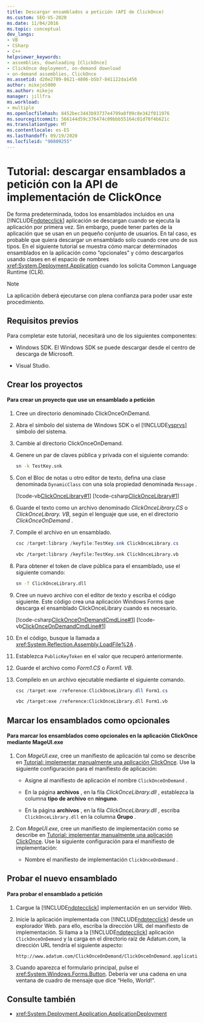 ```yaml
---
title: Descargar ensamblados a petición (API de ClickOnce)
ms.custom: SEO-VS-2020
ms.date: 11/04/2016
ms.topic: conceptual
dev_langs:
- VB
- CSharp
- C++
helpviewer_keywords:
- assemblies, downloading [ClickOnce]
- ClickOnce deployment, on-demand download
- on-demand assemblies, ClickOnce
ms.assetid: d20e2789-8621-4806-b5b7-841122da1456
author: mikejo5000
ms.author: mikejo
manager: jillfra
ms.workload:
- multiple
ms.openlocfilehash: 8452bec3443b93737e4799a8f09c8e342f011976
ms.sourcegitcommit: 566144d59c376474c09bbb55164c01d70f4b621c
ms.translationtype: MT
ms.contentlocale: es-ES
ms.lasthandoff: 09/19/2020
ms.locfileid: "90809255"
---
```

# <a name="walkthrough-download-assemblies-on-demand-with-the-clickonce-deployment-api"></a>Tutorial: descargar ensamblados a petición con la API de implementación de ClickOnce
De forma predeterminada, todos los ensamblados incluidos en una [!INCLUDE[ndptecclick](../deployment/includes/ndptecclick_md.md)] aplicación se descargan cuando se ejecuta la aplicación por primera vez. Sin embargo, puede tener partes de la aplicación que se usan en un pequeño conjunto de usuarios. En tal caso, es probable que quiera descargar un ensamblado solo cuando cree uno de sus tipos. En el siguiente tutorial se muestra cómo marcar determinados ensamblados en la aplicación como “opcionales” y cómo descargarlos usando clases en el espacio de nombres <xref:System.Deployment.Application> cuando los solicita Common Language Runtime (CLR).

> [!NOTE]
> La aplicación deberá ejecutarse con plena confianza para poder usar este procedimiento.

## <a name="prerequisites"></a>Requisitos previos
 Para completar este tutorial, necesitará uno de los siguientes componentes:

- Windows SDK. El Windows SDK se puede descargar desde el centro de descarga de Microsoft.

- Visual Studio.

## <a name="create-the-projects"></a>Crear los proyectos

#### <a name="to-create-a-project-that-uses-an-on-demand-assembly"></a>Para crear un proyecto que use un ensamblado a petición

1. Cree un directorio denominado ClickOnceOnDemand.

2. Abra el símbolo del sistema de Windows SDK o el [!INCLUDE[vsprvs](../code-quality/includes/vsprvs_md.md)] símbolo del sistema.

3. Cambie al directorio ClickOnceOnDemand.

4. Genere un par de claves pública y privada con el siguiente comando:

   ```cmd
   sn -k TestKey.snk
   ```

5. Con el Bloc de notas u otro editor de texto, defina una clase denominada `DynamicClass` con una sola propiedad denominada `Message` .

    [!code-vb[ClickOnceLibrary#1](../deployment/codesnippet/VisualBasic/walkthrough-downloading-assemblies-on-demand-with-the-clickonce-deployment-api_1.vb)]
    [!code-csharp[ClickOnceLibrary#1](../deployment/codesnippet/CSharp/walkthrough-downloading-assemblies-on-demand-with-the-clickonce-deployment-api_1.cs)]

6. Guarde el texto como un archivo denominado *ClickOnceLibrary.CS* o *ClickOnceLibrary. VB*, según el lenguaje que use, en el directorio *ClickOnceOnDemand* .

7. Compile el archivo en un ensamblado.

   ```csharp
   csc /target:library /keyfile:TestKey.snk ClickOnceLibrary.cs
   ```

   ```vb
   vbc /target:library /keyfile:TestKey.snk ClickOnceLibrary.vb
   ```

8. Para obtener el token de clave pública para el ensamblado, use el siguiente comando:

   ```cmd
   sn -T ClickOnceLibrary.dll
   ```

9. Cree un nuevo archivo con el editor de texto y escriba el código siguiente. Este código crea una aplicación Windows Forms que descarga el ensamblado ClickOnceLibrary cuando es necesario.

     [!code-csharp[ClickOnceOnDemandCmdLine#1](../deployment/codesnippet/CSharp/walkthrough-downloading-assemblies-on-demand-with-the-clickonce-deployment-api_2.cs)]
     [!code-vb[ClickOnceOnDemandCmdLine#1](../deployment/codesnippet/VisualBasic/walkthrough-downloading-assemblies-on-demand-with-the-clickonce-deployment-api_2.vb)]

10. En el código, busque la llamada a <xref:System.Reflection.Assembly.LoadFile%2A> .

11. Establezca `PublicKeyToken` en el valor que recuperó anteriormente.

12. Guarde el archivo como *Form1.CS* o *Form1. VB*.

13. Compílelo en un archivo ejecutable mediante el siguiente comando.

    ```csharp
    csc /target:exe /reference:ClickOnceLibrary.dll Form1.cs
    ```

    ```vb
    vbc /target:exe /reference:ClickOnceLibrary.dll Form1.vb
    ```

## <a name="mark-assemblies-as-optional"></a>Marcar los ensamblados como opcionales

#### <a name="to-mark-assemblies-as-optional-in-your-clickonce-application-by-using-mageuiexe"></a>Para marcar los ensamblados como opcionales en la aplicación ClickOnce mediante MageUI.exe

1. Con *MageUI.exe*, cree un manifiesto de aplicación tal como se describe en [Tutorial: implementar manualmente una aplicación ClickOnce](../deployment/walkthrough-manually-deploying-a-clickonce-application.md). Use la siguiente configuración para el manifiesto de aplicación:

    - Asigne al manifiesto de aplicación el nombre `ClickOnceOnDemand` .

    - En la página **archivos** , en la fila *ClickOnceLibrary.dll* , establezca la columna **tipo de archivo** en **ninguno**.

    - En la página **archivos** , en la fila *ClickOnceLibrary.dll* , escriba `ClickOnceLibrary.dll` en la columna **Grupo** .

2. Con *MageUI.exe*, cree un manifiesto de implementación como se describe en [Tutorial: implementar manualmente una aplicación ClickOnce](../deployment/walkthrough-manually-deploying-a-clickonce-application.md). Use la siguiente configuración para el manifiesto de implementación:

    - Nombre el manifiesto de implementación `ClickOnceOnDemand` .

## <a name="testing-the-new-assembly"></a>Probar el nuevo ensamblado

#### <a name="to-test-your-on-demand-assembly"></a>Para probar el ensamblado a petición

1. Cargue la [!INCLUDE[ndptecclick](../deployment/includes/ndptecclick_md.md)] implementación en un servidor Web.

2. Inicie la aplicación implementada con [!INCLUDE[ndptecclick](../deployment/includes/ndptecclick_md.md)] desde un explorador Web. para ello, escriba la dirección URL del manifiesto de implementación. Si llama a la [!INCLUDE[ndptecclick](../deployment/includes/ndptecclick_md.md)] aplicación `ClickOnceOnDemand` y la carga en el directorio raíz de Adatum.com, la dirección URL tendría el siguiente aspecto:

   ```
   http://www.adatum.com/ClickOnceOnDemand/ClickOnceOnDemand.application
   ```

3. Cuando aparezca el formulario principal, pulse el <xref:System.Windows.Forms.Button>. Debería ver una cadena en una ventana de cuadro de mensaje que dice “Hello, World!”.

## <a name="see-also"></a>Consulte también
- <xref:System.Deployment.Application.ApplicationDeployment>